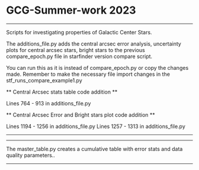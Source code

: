 # GCG-Summer-work 2023

***

Scripts for investigating properties of Galactic Center Stars. 

The additions_file.py adds the central arcsec error analysis, uncertainty plots for central arcsec stars, 
bright stars to the previous compare_epoch.py file in starfinder version compare script. 

You can run this as it is instead of compare_epoch.py or copy the changes made. 
Remember to make the necessary file import changes in the stf_runs_compare_example1.py

** Central Arcsec stats table code addition **

Lines 764 - 913 in additions_file.py

** Central Arcsec Error and Bright stars plot code addition **

Lines 1194 - 1256 in additions_file.py
Lines 1257 - 1313 in additions_file.py

***

***
The master_table.py creates a cumulative table with error stats and data quality parameters.. 
***
